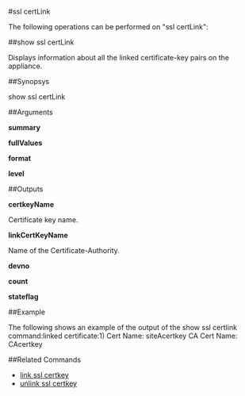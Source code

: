 #ssl certLink

The following operations can be performed on "ssl certLink":


##show ssl certLink

Displays information about all the linked certificate-key pairs on the appliance.


##Synopsys

show ssl certLink


##Arguments

<b>summary</b>

<b>fullValues</b>

<b>format</b>

<b>level</b>



##Outputs

<b>certkeyName</b>
Certificate key name.

<b>linkCertKeyName</b>
Name of the Certificate-Authority.

<b>devno</b>

<b>count</b>

<b>stateflag</b>



##Example

The following shows an example of the output of the show ssl certlink command:linked certificate:1) Cert Name: siteAcertkey CA Cert Name: CAcertkey

##Related Commands

<ul><li><a href="../../../k-ssl-ce/k-ssl-ce">link ssl certkey</a></li><li><a href="../../../ink-ssl-ce/ink-ssl-ce">unlink ssl certkey</a></li></ul>



